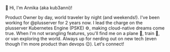 👋 Hi, I'm Annika (aka kub3anni)! 

Product Owner by day, world traveler by night (and weekends!). 
I've been working for @plusserver for 2 years now. I lead the charge on the plusserver Kubernetes Engine (PSKE) ⚙️, making cloud-native dreams come true.
When I'm not wrangling features, you'll find me on a plane 🛫, train 🚂, or van exploring the world.
Always up for nerding out on new tech (even though I'm more product than devops 😉). Let's connect!
